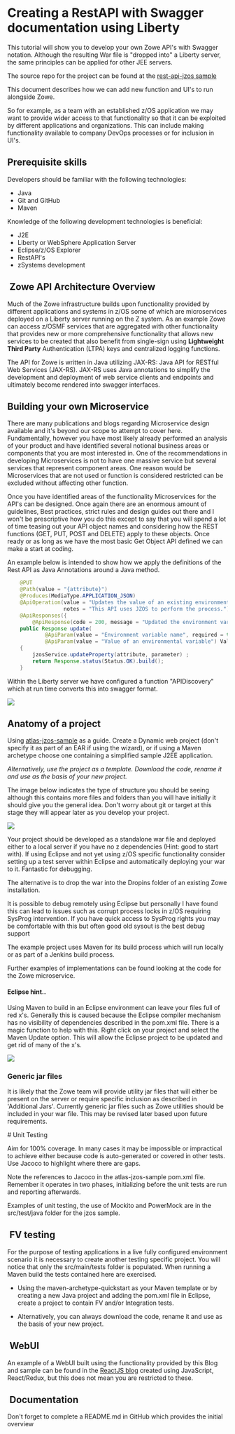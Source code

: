 # Creating a RestAPI with Swagger documentation using Liberty

This tutorial will show you to develop your own Zowe API's with Swagger notation. Although the resulting War file is "dropped into" a Liberty server, the same principles can be applied for other JEE servers.

The source repo for the project can be found at the [rest-api-jzos sample](https://github.com/zowe/rest-api-jzos-sample)

This document describes how we can add new function and UI's to run alongside Zowe.

So for example, as a team with an established z/OS application we may want to provide wider access to that functionality so that it can be exploited by different applications and organizations. This can include making functionality available to company DevOps processes or for inclusion in UI's.

## Prerequisite skills

Developers should be familiar with the following technologies:

- Java
- Git and GitHub
- Maven

Knowledge of the following development technologies is beneficial:

- J2E
- Liberty or WebSphere Application Server
- Eclipse/z/OS Explorer
- RestAPI's
- zSystems development

##  Zowe API Architecture Overview

Much of the Zowe infrastructure builds upon functionality provided by different applications and systems in z/OS some of which are microservices deployed on a Liberty server running on the Z system. As an example Zowe can access z/OSMF services that are aggregated with other functionality that provides new or more comprehensive functionality that allows new services to be created that also benefit from single-sign using **Lightweight Third Party** Authentication (LTPA) keys and centralized logging functions.

The API for Zowe is written in Java utilizing JAX-RS: Java API for RESTful Web Services (JAX-RS). JAX-RS uses Java annotations to simplify the development and deployment of web service clients and endpoints and ultimately become rendered into swagger interfaces.

## Building your own Microservice

There are many publications and blogs regarding Microservice design
available and it's beyond our scope to attempt to cover here. Fundamentally, however you have most likely already performed an analysis of your product and have identified several notional business
areas or components that you are most interested in. One of the recommendations in developing Microservices is not to have one massive service but several services that represent component areas. One reason
would be Microservices that are not used or function is considered restricted can be excluded without affecting other function.

Once you have identified areas of the functionality Microservices for the API's can be designed. Once again there are an
enormous amount of guidelines, Best practices, strict rules and design guides out there and I won't be prescriptive how you do this except to
say that you will spend a lot of time teasing out your API object names and considering how the REST functions (GET, PUT, POST and DELETE) apply
to these objects. Once ready or as long as we have the most basic Get Object API defined we can make a start at coding.

An example below is intended to show how we apply the definitions of
the Rest API as Java Annotations around a Java method.

```java
	@PUT
	@Path(value = "{attribute}")
	@Produces(MediaType.APPLICATION_JSON)
	@ApiOperation(value = "Updates the value of an existing environment variable",
	              notes = "This API uses JZOS to perform the process.")
	@ApiResponses({
		@ApiResponse(code = 200, message = "Updated the environment variable")})
	public Response update(
			@ApiParam(value = "Environment variable name", required = true)  @PathParam("attribute") String attribute,
			@ApiParam(value = "Value of an environmental variable") ValueParameter parameter)
	{
		jzosService.updateProperty(attribute, parameter) ;
		return Response.status(Status.OK).build();
	}
```

Within the Liberty server we have configured a function "APIDiscovery" which at run time converts this into swagger format.

![](../images/guides/libertyAPI/swag.png)

## Anatomy of a project

Using [atlas-jzos-sample](https://github.com/gizafoundation/atlas-jzos-sample/) as a guide. Create a Dynamic web project (don't specify it as part of an EAR if using the wizard), or if using a
Maven archetype choose one containing a simplified sample J2EE application.

_Alternatively, use the project as a template. Download the code, rename it and use as the basis of your new project._

The image below indicates the type of structure you should be seeing although this contains more files and folders than you will have
initially it should give you the general idea. Don't worry about git or target at this stage they will appear later as you develop your project.

![](../images/guides/libertyAPI/struct1.png)

Your project should be developed as a standalone war file and deployed either to a local server if you have no z dependencies (Hint: good to
start with). If using Eclipse and not yet using z/OS specific functionality consider setting up a test server within Eclipse and
automatically deploying your war to it. Fantastic for debugging.

The alternative is to drop the war into the Dropins folder of an existing Zowe installation.

It is possible to debug remotely using Eclipse but personally I have found this can lead to issues such as corrupt process locks in z/OS
requiring SysProg intervention. If you have quick access to SysProg rights you may be comfortable with this but often good old sysout is the
best debug support

The example project uses Maven for its build process which will run locally or as part of a Jenkins build process.

Further examples of implementations can be found looking at the code for the Zowe microservice.

#### Eclipse hint..

Using Maven to build in an Eclipse environment can leave your files full of red x's. Generally this is caused because the Eclipse compiler
mechanism has no visibility of dependencies described in the pom.xml file. There is a magic function to help with this. Right click on your
project and select the Maven Update option. This will allow the Eclipse project to be updated and get rid of many of the x's.

![](../images/guides/libertyAPI/menu1.png)

### Generic jar files

It is likely that the Zowe team will provide utility jar files that will either be present on the server or require specific inclusion as
described in 'Additional Jars'. Currently generic jar files such as Zowe utilities should be included in your war file. This may be revised
later based upon future requirements.

# Unit Testing

Aim for 100% coverage. In many cases it may be impossible or impractical to achieve either because code is auto-generated or covered in other
tests. Use Jacoco to highlight where there are gaps.

Note the references to Jacoco in the atlas-jzos-sample pom.xml file. Remember it operates in two phases, initializing before the unit tests
are run and reporting afterwards.

Examples of unit testing, the use of Mockito and PowerMock are in the src/test/java folder for the jzos sample.

##  FV testing

For the purpose of testing applications in a live fully configured environment scenario it is necessary to create another testing specific
project. You will notice that only the src/main/tests folder is populated. When running a Maven build the tests contained here are
exercised.

- Using the maven-archetype-quickstart as your Maven template or by creating a new Java project and adding the pom.xml file in Eclipse,
  create a project to contain FV and/or Integration tests.

- Alternatively, you can always download the code, rename it and use as the basis of your new project.

##  WebUI

An example of a WebUI built using the functionality provided by this Blog and sample can be found in the [ReactJS blog](./ReactJSUI.md) created using JavaScript, React/Redux, but this does not
mean you are restricted to these.

##  Documentation

Don't forget to complete a README.md in GitHub which provides the initial overview
